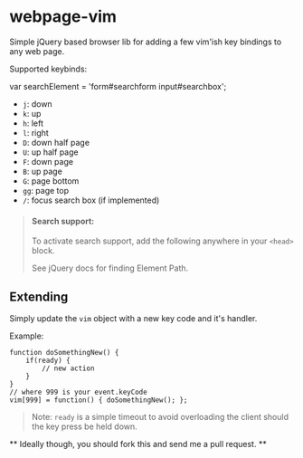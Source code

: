 # webpage-vim

Simple jQuery based browser lib for adding a few vim'ish key bindings to any web page.

Supported keybinds:


var searchElement = 'form#searchform input#searchbox';

* `j`: down
* `k`: up
* `h`: left
* `l`: right
* `D`: down half page
* `U`: up half page
* `F`: down page
* `B`: up page
* `G`: page bottom
* `gg`: page top
* `/`: focus search box (if implemented)

> #### Search support:
> To activate search support, add the following anywhere in your `<head>` block.
>
>    <script>var searchElement = '[jQuery Element Path]';</script>
>
> See jQuery docs for finding Element Path.

## Extending

Simply update the `vim` object with a new key code and it's handler.

Example:

    function doSomethingNew() {
        if(ready) {
            // new action
        }
    }
    // where 999 is your event.keyCode
    vim[999] = function() { doSomethingNew(); };

> Note: `ready` is a simple timeout to avoid overloading the client should the key press be held down.

** Ideally though, you should fork this and send me a pull request. **

